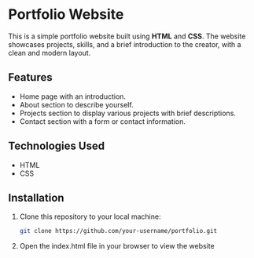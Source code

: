 # Portfolio Website

This is a simple portfolio website built using **HTML** and **CSS**. The website showcases projects, skills, and a brief introduction to the creator, with a clean and modern layout.

## Features

- Home page with an introduction.
- About section to describe yourself.
- Projects section to display various projects with brief descriptions.
- Contact section with a form or contact information.

## Technologies Used

- HTML
- CSS

## Installation

1. Clone this repository to your local machine:
   ```bash
   git clone https://github.com/your-username/portfolio.git
2. Open the index.html file in your browser to view the website

